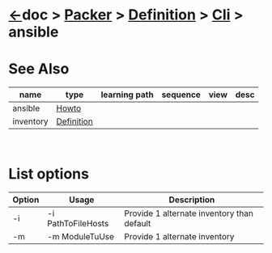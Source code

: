 # [&larr;][Repo_Readme]doc > [Packer][Topic_Readme] > [Definition][STopic_List] > [Cli][SSTopic_List] > ansible

[//]: #(Reference)
[Repo_Readme]:    ../../README.md
[Topic_Readme]:   ../README.md
[STopic_List]:    ../list/whatis_list.md
[SSTopic_List]:   ../list/cli_list.md

[CliAnsible_Howto]:  ../howto/cli_ansible_howto.md
[inventory_Whatis]:  ../whatis/inventory_whatis.md

# See Also 

|name|type|learning path|sequence|view|desc|
|-|-|-|-|-|-|
|ansible|[Howto][CliAnsible_Howto]|
|inventory|[Definition][inventory_Whatis]|
<br>

# List options

|Option|Usage|Description|
|-|-|-|
|-i|-i PathToFileHosts|Provide 1 alternate inventory than default|
|-m|-m ModuleTuUse|Provide 1 alternate inventory|
<br>

